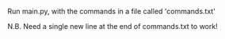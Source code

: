 Run main.py, with the commands in a file called 'commands.txt'

N.B. Need a single new line at the end of commands.txt to work!

